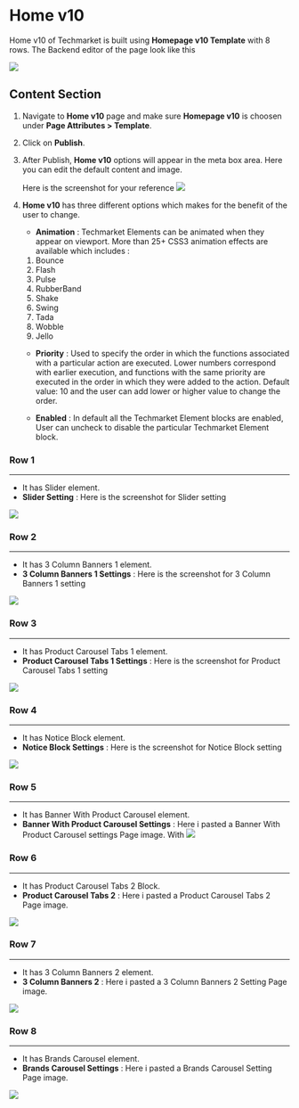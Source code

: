 # Home v10

Home v10 of Techmarket is built using **Homepage v10 Template** with 8 rows. The  Backend editor of the page look like this

![](http://transvelo.github.io/docs/techmarket/images/home-v10-setting.png)

## Content Section

1. Navigate to **Home v10** page and make sure **Homepage v10** is choosen under **Page Attributes > Template**.
2. Click on **Publish**.
3. After Publish, **Home v10** options will appear in the meta box area. Here you can edit the default content and image.

    Here is the screenshot for your reference
    ![](http://transvelo.github.io/docs/techmarket/images/home-v10-option.png)

4. **Home v10** has three different options which makes for the benefit of the user to change.

    * **Animation** : Techmarket Elements can be animated when they appear on viewport. More than 25+ CSS3 animation effects are available which includes :

    1. Bounce
    2. Flash
    3. Pulse
    4. RubberBand
    5. Shake
    6. Swing
    7. Tada
    8. Wobble
    9. Jello

    * **Priority** : Used to specify the order in which the functions associated with a particular action are executed. Lower numbers correspond with earlier execution, and functions with the same priority are executed in the order in which they were added to the action. Default value: 10 and the user can add lower or higher value to change the order.

    * **Enabled** : In default all the Techmarket Element blocks are enabled, User can uncheck to disable the particular Techmarket Element block.

### Row 1
---
* It has Slider element.
* **Slider Setting** : Here is the screenshot for Slider setting

![](http://transvelo.github.io/docs/techmarket/images/home10-1st-block.png)

### Row 2
---
* It has 3 Column Banners 1 element.
* **3 Column Banners 1 Settings** : Here is the screenshot for 3 Column Banners 1 setting

![](http://transvelo.github.io/docs/techmarket/images/home10-2nd-block.png)

### Row 3
---
* It has Product Carousel Tabs 1 element.
* **Product Carousel Tabs 1 Settings** : Here is the screenshot for Product Carousel Tabs 1 setting

![](http://transvelo.github.io/docs/techmarket/images/home10-3rd-block.png)

### Row 4
---
* It has Notice Block element.
* **Notice Block Settings** : Here is the screenshot for Notice Block setting

![](http://transvelo.github.io/docs/techmarket/images/notice-block.png)


### Row 5
---
* It has Banner With  Product Carousel element.
* **Banner With  Product Carousel Settings** : Here i pasted a Banner With Product Carousel settings Page image.
With
![](http://transvelo.github.io/docs/techmarket/images/home10-5th-block.png)

### Row 6
---
* It has Product Carousel Tabs 2 Block.
* **Product Carousel Tabs 2** : Here i pasted a Product Carousel Tabs 2 Page image.

![](http://transvelo.github.io/docs/techmarket/images/home10-6th-block.png)

### Row 7
---
* It has 3 Column Banners 2 element.
* **3 Column Banners 2** : Here i pasted a 3 Column Banners 2 Setting Page image.

![](http://transvelo.github.io/docs/techmarket/images/home10-7th-block.png)

### Row 8
---
* It has Brands Carousel element.
* **Brands Carousel Settings** : Here i pasted a Brands Carousel Setting Page image.

![](http://transvelo.github.io/docs/techmarket/images/homepage-brands-carousel-setting.png)

